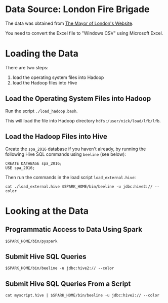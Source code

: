 # Data Source: London Fire Brigade

The data was obtained from
[The Mayor of London's Website](http://data.london.gov.uk/dataset/london-fire-brigade-incident-records).

You need to convert the Excel file to "Windows CSV" using Microsoft Excel.

# Loading the Data

There are two steps:

1. load the operating system files into Hadoop
1. load the Hadoop files into Hive

## Load the Operating System Files into Hadoop
Run the script `./load_hadoop.bash`.

This will load the file into Hadoop directory `hdfs:/user/nick/load/lfb/lfb`.

## Load the Hadoop Files into Hive

Create the `spa_2016` database if you haven't already,
by running the following Hive SQL commands using `beeline` (see below):

    CREATE DATABASE spa_2016;
    USE spa_2016;


Then run the commands in the load script `load_external.hive`:

    cat ./load_external.hive $SPARK_HOME/bin/beeline -u jdbc:hive2:// --color


# Looking at the Data

## Programmatic Access to Data Using Spark

    $SPARK_HOME/bin/pyspark

##  Submit Hive SQL Queries

    $SPARK_HOME/bin/beeline -u jdbc:hive2:// --color

## Submit Hive SQL Queries From a Script

    cat myscript.hive | $SPARK_HOME/bin/beeline -u jdbc:hive2:// --color


